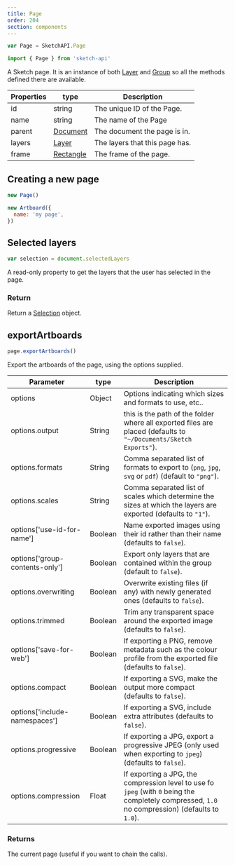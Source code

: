 ```yaml
---
title: Page
order: 204
section: components
---
```


```javascript
var Page = SketchAPI.Page
```

```javascript
import { Page } from 'sketch-api'
```

A Sketch page. It is an instance of both [Layer](#layer) and [Group](#group) so all the methods defined there are available.

| Properties | type                    | Description                    |
| ---------- | ----------------------- | ------------------------------ |
| id         | string                  | The unique ID of the Page.     |
| name       | string                  | The name of the Page           |
| parent     | [Document](#document)   | The document the page is in.   |
| layers     | [Layer](#layer)         | The layers that this page has. |
| frame      | [Rectangle](#rectangle) | The frame of the page.         |

## Creating a new page

```javascript
new Page()
```

```javascript
new Artboard({
  name: 'my page',
})
```

## Selected layers

```javascript
var selection = document.selectedLayers
```

A read-only property to get the layers that the user has selected in the page.

### Return

Return a [Selection](#selection) object.

## exportArtboards

```javascript
page.exportArtboards()
```

Export the artboards of the page, using the options supplied.

| Parameter                      | type    | Description                                                                                                                                      |
| ------------------------------ | ------- | ------------------------------------------------------------------------------------------------------------------------------------------------ |
| options                        | Object  | Options indicating which sizes and formats to use, etc..                                                                                         |
| options.output                 | String  | this is the path of the folder where all exported files are placed (defaults to `"~/Documents/Sketch Exports"`).                                 |
| options.formats                | String  | Comma separated list of formats to export to (`png`, `jpg`, `svg` or `pdf`) (default to `"png"`).                                                |
| options.scales                 | String  | Comma separated list of scales which determine the sizes at which the layers are exported (defaults to `"1"`).                                   |
| options['use-id-for-name']     | Boolean | Name exported images using their id rather than their name (defaults to `false`).                                                                |
| options['group-contents-only'] | Boolean | Export only layers that are contained within the group (default to `false`).                                                                     |
| options.overwriting            | Boolean | Overwrite existing files (if any) with newly generated ones (defaults to `false`).                                                               |
| options.trimmed                | Boolean | Trim any transparent space around the exported image (defaults to `false`).                                                                      |
| options['save-for-web']        | Boolean | If exporting a PNG, remove metadata such as the colour profile from the exported file (defaults to `false`).                                     |
| options.compact                | Boolean | If exporting a SVG, make the output more compact (defaults to `false`).                                                                          |
| options['include-namespaces']  | Boolean | If exporting a SVG, include extra attributes (defaults to `false`).                                                                              |
| options.progressive            | Boolean | If exporting a JPG, export a progressive JPEG (only used when exporting to `jpeg`) (defaults to `false`).                                        |
| options.compression            | Float   | If exporting a JPG, the compression level to use fo `jpeg` (with `0` being the completely compressed, `1.0` no compression) (defaults to `1.0`). |

### Returns

The current page (useful if you want to chain the calls).
